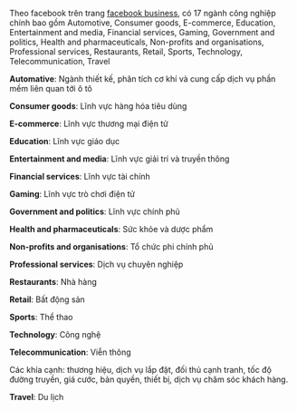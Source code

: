 Theo facebook trên trang [facebook business](https://www.facebook.com/business/success/categories/), có 17 ngành công nghiệp chính bao gồm Automotive, Consumer goods, E-commerce, Education, Entertainment and media, Financial services, Gaming, Government and politics, Health and pharmaceuticals, Non-profits and organisations, Professional services, Restaurants, Retail, Sports, Technology, Telecommunication, Travel

**Automative**: Ngành thiết kế, phân tích cơ khí và cung cấp dịch vụ phần mềm liên quan tới ô tô

**Consumer goods**: Lĩnh vực hàng hóa tiêu dùng

**E-commerce**: Lĩnh vực thương mại điện tử

**Education**: Lĩnh vực giáo dục

**Entertainment and media**: Lĩnh vực giải trí và truyền thông

**Financial services**: Lĩnh vực tài chính

**Gaming**: Lĩnh vực trò chơi điện tử

**Government and politics**: Lĩnh vực chính phủ

**Health and pharmaceuticals**: Sức khỏe và dược phẩm

**Non-profits and organisations**: Tổ chức phi chính phủ

**Professional services**: Dịch vụ chuyên nghiệp

**Restaurants**: Nhà hàng

**Retail**: Bất động sản

**Sports**: Thể thao

**Technology**: Công nghệ

**Telecommunication**: Viễn thông

Các khía cạnh: thương hiệu, dịch vụ lắp đặt, đối thủ cạnh tranh, tốc độ đường truyền, giá cước, bản quyền, thiết bị, dịch vụ chăm sóc khách hàng.

**Travel**: Du lịch

